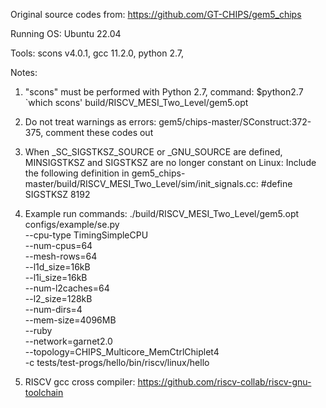 Original source codes from: https://github.com/GT-CHIPS/gem5_chips

Running OS: Ubuntu 22.04

Tools:
scons v4.0.1,
gcc 11.2.0,
python 2.7,

Notes: 

1. "scons" must be performed with Python 2.7, command:
$python2.7 `which scons' build/RISCV_MESI_Two_Level/gem5.opt

2. Do not treat warnings as errors:
gem5/chips-master/SConstruct:372-375, comment these codes out

3. When _SC_SIGSTKSZ_SOURCE or _GNU_SOURCE are defined, MINSIGSTKSZ and SIGSTKSZ are no longer constant on Linux:
Include the following definition in gem5_chips-master/build/RISCV_MESI_Two_Level/sim/init_signals.cc:
#define SIGSTKSZ 8192

4. Example run commands:
./build/RISCV_MESI_Two_Level/gem5.opt configs/example/se.py \
--cpu-type TimingSimpleCPU \
--num-cpus=64 \
--mesh-rows=64 \
--l1d_size=16kB \
--l1i_size=16kB \
--num-l2caches=64 \
--l2_size=128kB \
--num-dirs=4 \
--mem-size=4096MB \
--ruby \
--network=garnet2.0 \
--topology=CHIPS_Multicore_MemCtrlChiplet4 \
-c tests/test-progs/hello/bin/riscv/linux/hello

5. RISCV gcc cross compiler: https://github.com/riscv-collab/riscv-gnu-toolchain
